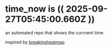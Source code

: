 # time_now is (( 2025-09-27T05:45:00.660Z ))

an automated repo that shows the currnent time

inspired by [breakingheatmap](https://github.com/breakingheatmap/breakingheatmap)